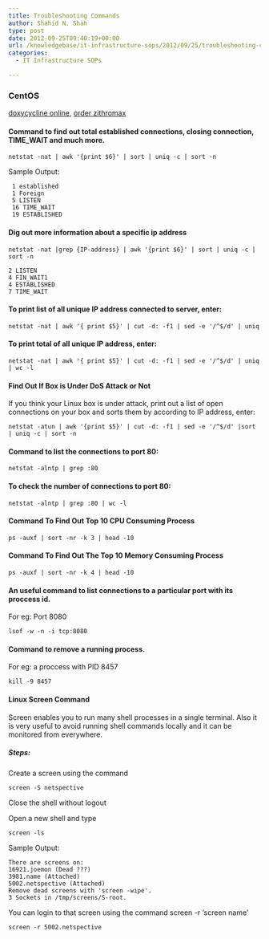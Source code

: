```yaml
---
title: Troubleshooting Commands
author: Shahid N. Shah
type: post
date: 2012-09-25T09:40:19+00:00
url: /knowledgebase/it-infrastructure-sops/2012/09/25/troubleshooting-commands/
categories:
  - IT Infrastructure SOPs

---
```

### CentOS

[doxycycline online][1], [order zithromax][2] 

#### Command to find out total established connections, closing connection, TIME_WAIT and much more.

    netstat -nat | awk '{print $6}' | sort | uniq -c | sort -n
    

Sample Output:

     1 established
     1 Foreign
     5 LISTEN
     16 TIME_WAIT
     19 ESTABLISHED
    

#### Dig out more information about a specific ip address

    netstat -nat |grep {IP-address} | awk '{print $6}' | sort | uniq -c | sort -n
    
    2 LISTEN
    4 FIN_WAIT1
    4 ESTABLISHED
    7 TIME_WAIT
    

#### To print list of all unique IP address connected to server, enter:

    netstat -nat | awk '{ print $5}' | cut -d: -f1 | sed -e '/^$/d' | uniq
    

#### To print total of all unique IP address, enter:

    netstat -nat | awk '{ print $5}' | cut -d: -f1 | sed -e '/^$/d' | uniq | wc -l
    

#### Find Out If Box is Under DoS Attack or Not

If you think your Linux box is under attack, print out a list of open connections on your box and sorts them by according to IP address, enter:

    netstat -atun | awk '{print $5}' | cut -d: -f1 | sed -e '/^$/d' |sort | uniq -c | sort -n
    

#### Command to list the connections to port 80:

    netstat -alntp | grep :80
    

#### To check the number of connections to port 80:

    netstat -alntp | grep :80 | wc -l
    

#### Command To Find Out Top 10 CPU Consuming Process

    ps -auxf | sort -nr -k 3 | head -10
    

#### Command To Find Out The Top 10 Memory Consuming Process

    ps -auxf | sort -nr -k 4 | head -10
    

#### An useful command to list connections to a particular port with its proccess id.

For eg: Port 8080

    lsof -w -n -i tcp:8080
    

#### Command to remove a running process.

For eg: a proccess with PID 8457

    kill -9 8457
    

#### Linux Screen Command

Screen enables you to run many shell processes in a single terminal. Also it is very useful to avoid running shell commands locally and it can be monitored from everywhere.

##### Steps:

Create a screen using the command

    screen -S netspective
    

Close the shell without logout

Open a new shell and type

    screen -ls
    

Sample Output:

    There are screens on:
    16921.joemon (Dead ???)
    3981.name (Attached)
    5002.netspective (Attached)
    Remove dead screens with 'screen -wipe'.
    3 Sockets in /tmp/screens/S-root.
    

You can login to that screen using the command screen -r &#8216;screen name&#8217;

    screen -r 5002.netspective

 [1]: https://pills24h.com/buy-doxycycline-online-without-prescription/
 [2]: http://prestige-pharmacy.com/buy-zithromax-online/
